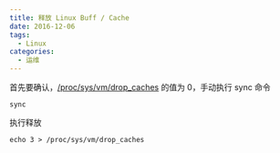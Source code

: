 ```yaml
---
title: 释放 Linux Buff / Cache
date: 2016-12-06
tags:
  - Linux
categories:
  - 运维
---
```


首先要确认，<u>/proc/sys/vm/drop_caches</u> 的值为 0，手动执行 sync 命令

```shell
sync
```

执行释放

```shell
echo 3 > /proc/sys/vm/drop_caches
```
